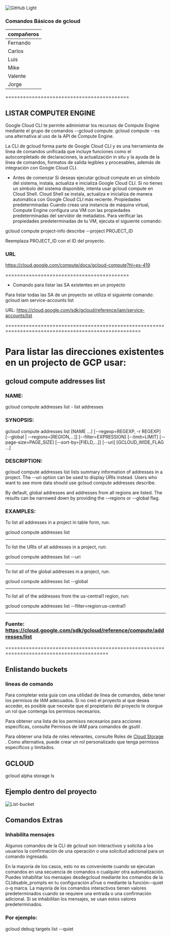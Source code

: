 ![GitHub Light](https://github.com/github-light.png#gh-dark-mode-only)

### Comandos Básicos de gcloud

compañeros    | 
------------- | 
Fernando      | 
Carlos        | 
Luis          |
Mike          |
Valente       |
Jorge         |

==========================================
## LISTAR COMPUTER ENGINE

Google Cloud CLI te permite administrar los recursos de Compute Engine mediante el grupo de comandos  --gcloud compute. gcloud compute  --es una alternativa al uso de la API de Compute Engine.

La CLI de gcloud forma parte de Google Cloud CLI y es una herramienta de línea de comandos unificada que incluye funciones como el autocompletado de declaraciones, la actualización in situ y la ayuda de la línea de comandos, formatos de salida legibles y procesables, además de integración con Google Cloud CLI.

- Antes de comenzar
Si deseas ejecutar gcloud compute en un símbolo del sistema, instala, actualiza e inicializa Google Cloud CLI.
Si no tienes un símbolo del sistema disponible, intenta usar gcloud compute en Cloud Shell. Cloud Shell se instala, actualiza e inicializa de manera automática con Google Cloud CLI más reciente.
Propiedades predeterminadas
Cuando creas una instancia de máquina virtual, Compute Engine configura una VM con las propiedades predeterminadas del servidor de metadatos. Para verificar las propiedades predeterminadas de tu VM, ejecuta el siguiente comando:

gcloud compute project-info describe --project PROJECT_ID

Reemplaza PROJECT_ID con el ID del proyecto.

### URL
https://cloud.google.com/compute/docs/gcloud-compute?hl=es-419

==========================================

- Comando para listar las SA existentes en un proyecto

Para listar todas las SA de un proyecto se utiliza el siguiente comando:
gcloud iam service-accounts list


URL: https://cloud.google.com/sdk/gcloud/reference/iam/service-accounts/list

====================================================================================================
# Para listar las direcciones existentes en un projecto de GCP usar:
## gcloud compute addresses list 

### NAME:
gcloud compute addresses list - list addresses

### SYNOPSIS:

gcloud compute addresses list [NAME …] [--regexp=REGEXP, -r REGEXP] [--global     | --regions=[REGION,…]] [--filter=EXPRESSION] [--limit=LIMIT] [--page-size=PAGE_SIZE] [--sort-by=[FIELD,…]] [--uri] [GCLOUD_WIDE_FLAG …]

### DESCRIPTION:

gcloud compute addresses list lists summary information of addresses in a project. The --uri option can be used to display URIs instead. Users who want to see more data should use gcloud compute addresses describe.

By default, global addresses and addresses from all regions are listed. The results can be narrowed down by providing the --regions or --global flag.

### EXAMPLES:

To list all addresses in a project in table form, run:

gcloud compute addresses list
- - - - - - - - - - - - - - - - - - - - - - - - - - - - - - - - - - - - - - - - -
To list the URIs of all addresses in a project, run:

gcloud compute addresses list --uri
- - - - - - - - - - - - - - - - - - - - - - - - - - - - - - - - - - - - - - - - -
To list all of the global addresses in a project, run:

gcloud compute addresses list --global
- - - - - - - - - - - - - - - - - - - - - - - - - - - - - - - - - - - - - - - - -
To list all of the addresses from the us-central1 region, run:

gcloud compute addresses list --filter=region:us-central1
- - - - - - - - - - - - - - - - - - - - - - - - - - - - - - - - - - - - - - - - -
### Fuente: https://cloud.google.com/sdk/gcloud/reference/compute/addresses/list
=========================================================================================


## Enlistando buckets

### lineas de comando

Para completar esta guía con una utilidad de línea de comandos, debe tener los permisos de IAM adecuados. Si no creó el proyecto al que desea acceder, es posible que necesite que el propietario del proyecto le otorgue un rol que contenga los permisos necesarios.

Para obtener una lista de los permisos necesarios para acciones específicas, consulte Permisos de IAM para comandos de gsutil .

Para obtener una lista de roles relevantes, consulte Roles de [Cloud Storage](https://cloud.google.com/storage/docs/access-control/iam-roles/) . Como alternativa, puede crear un rol personalizado que tenga permisos específicos y limitados.

## GCLOUD
gcloud alpha storage ls

## Ejemplo dentro del proyecto

![List-bucket](https://user-images.githubusercontent.com/97456443/158726353-7221cc9e-37fb-4d8b-9316-656cd73d22ae.PNG)


## Comandos Extras

### Inhabilita mensajes
Algunos comandos de la CLI de gcloud son interactivos y solicita a los usuarios la confirmación de una operación o una solicitud adicional para un comando ingresado.

En la mayoría de los casos, esto no es conveniente cuando se ejecutan comandos en una secuencia de comandos o cualquier otra automatización. Puedes inhabilitar los mensajes desdegcloud mediante los comandos de la CLIdisable_prompts en tu configuración aTrue o mediante la función--quiet o-q marca. La mayoría de los comandos interactivos tienen valores predeterminados cuando se requiere una entrada o una confirmación adicional. Si se inhabilitan los mensajes, se usan estos valores predeterminados.

### Por ejemplo:

gcloud debug targets list --quiet
